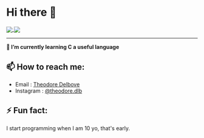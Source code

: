 # Hi there 👋

<a href="">
  <img align="center" src="https://github-readme-stats.vercel.app/api?username=TheodoreDev&theme=github_dark&hide=contribs&show_icons=true" />
</a>
<a href="">
  <img align="center" src="https://github-readme-stats.vercel.app/api/top-langs/?username=TheodoreDev&theme=github_dark&layout=compact" />
</a>
<hr>

**🌱 I’m currently learning C a useful language**

## 📫 How to reach me:

* Email : [Theodore Delbove](theodore.delbove@gmail.com)
* Instagram : [@theodore.dlb](https://www.instagram.com/theodore.dlb/)

## ⚡ Fun fact:

I start programming when I am 10 yo, that's early.

<!--
**TheodoreDev/TheodoreDev** is a ✨ _special_ ✨ repository because its `README.md` (this file) appears on your GitHub profile.

Here are some ideas to get you started:

- 🔭 I’m currently working on ...
- 🌱 I’m currently learning ...
- 👯 I’m looking to collaborate on ...
- 🤔 I’m looking for help with ...
- 💬 Ask me about ...
- 📫 How to reach me: ...
- 😄 Pronouns: ...
- ⚡ Fun fact: ...
-->
